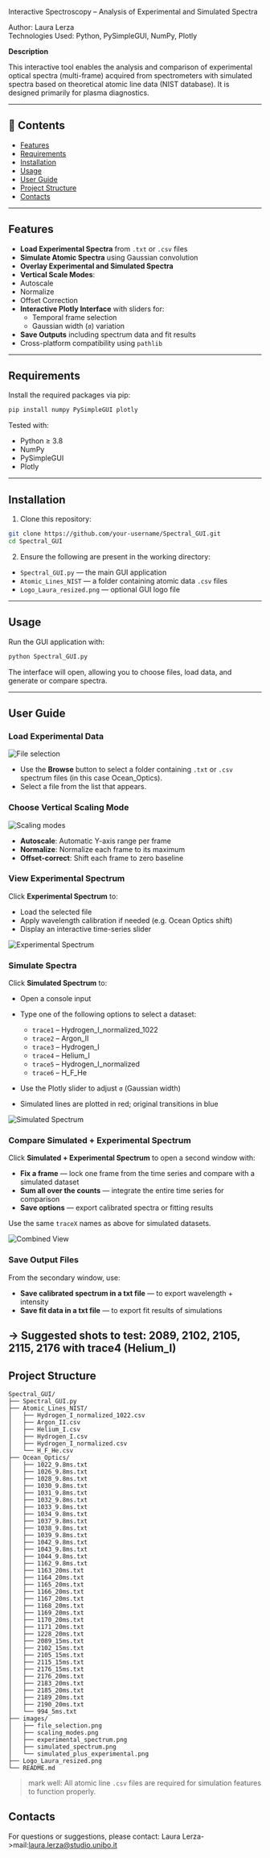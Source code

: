 Interactive Spectroscopy – Analysis of Experimental and Simulated Spectra

Author: Laura Lerza  
Technologies Used: Python, PySimpleGUI, NumPy, Plotly  

**Description**

This interactive tool enables the analysis and comparison of experimental optical spectra (multi-frame) acquired from spectrometers with simulated spectra based on theoretical atomic line data (NIST database). It is designed primarily for plasma diagnostics.

---

## 📁 Contents

- [Features](#-features)
- [Requirements](#-requirements)
- [Installation](#-installation)
- [Usage](#-usage)
- [User Guide](#-user-guide)
- [Project Structure](#-project-structure)
- [Contacts](#-contacts)

---

## Features

- **Load Experimental Spectra** from `.txt` or `.csv` files  
- **Simulate Atomic Spectra** using Gaussian convolution  
- **Overlay Experimental and Simulated Spectra**  
-  **Vertical Scale Modes**:
  - Autoscale
  - Normalize
  - Offset Correction  
- **Interactive Plotly Interface** with sliders for:
  - Temporal frame selection
  - Gaussian width (`σ`) variation  
- **Save Outputs** including spectrum data and fit results  
- Cross-platform compatibility using `pathlib`  

---

## Requirements

Install the required packages via pip:

```bash
pip install numpy PySimpleGUI plotly
```

Tested with:

- Python ≥ 3.8  
- NumPy  
- PySimpleGUI  
- Plotly  

---

## Installation

1. Clone this repository:

```bash
git clone https://github.com/your-username/Spectral_GUI.git
cd Spectral_GUI
```

2. Ensure the following are present in the working directory:

- `Spectral_GUI.py` — the main GUI application  
- `Atomic_Lines_NIST` — a folder containing atomic data `.csv` files  
- `Logo_Laura_resized.png` — optional GUI logo file  

---

## Usage

Run the GUI application with:

```bash
python Spectral_GUI.py
```

The interface will open, allowing you to choose files, load data, and generate or compare spectra.

---

## User Guide

### Load Experimental Data

![File selection](images/file_selection.png)

- Use the **Browse** button to select a folder containing `.txt` or `.csv` spectrum files (in this case Ocean_Optics).  
- Select a file from the list that appears.
  
###  Choose Vertical Scaling Mode

![Scaling modes](images/scaling_modes.png)

- **Autoscale**: Automatic Y-axis range per frame  
- **Normalize**: Normalize each frame to its maximum  
- **Offset-correct**: Shift each frame to zero baseline  

### View Experimental Spectrum

Click **Experimental Spectrum** to:

- Load the selected file  
- Apply wavelength calibration if needed (e.g. Ocean Optics shift)  
- Display an interactive time-series slider  

![Experimental Spectrum](images/experimental_spectrum.png)

### Simulate Spectra

Click **Simulated Spectrum** to:

- Open a console input  
- Type one of the following options to select a dataset:

  - `trace1` – Hydrogen_I_normalized_1022  
  - `trace2` – Argon_II  
  - `trace3` – Hydrogen_I  
  - `trace4` – Helium_I  
  - `trace5` – Hydrogen_I_normalized  
  - `trace6` – H_F_He  

- Use the Plotly slider to adjust `σ` (Gaussian width)  
- Simulated lines are plotted in red; original transitions in blue  

![Simulated Spectrum](images/simulated_spectrum.png)

### Compare Simulated + Experimental Spectrum

Click **Simulated + Experimental Spectrum** to open a second window with:

- **Fix a frame** — lock one frame from the time series and compare with a simulated dataset  
- **Sum all over the counts** — integrate the entire time series for comparison  
- **Save options** — export calibrated spectra or fitting results  

Use the same `traceX` names as above for simulated datasets.

![Combined View](images/Isimulated_plus_experimental.png)

### Save Output Files

From the secondary window, use:

- **Save calibrated spectrum in a txt file** — to export wavelength + intensity  
- **Save fit data in a txt file** — to export fit results of simulations  

-> Suggested shots to test: 2089, 2102, 2105, 2115, 2176 with trace4 (Helium_I)
---

## Project Structure

```
Spectral_GUI/
├── Spectral_GUI.py
├── Atomic_Lines_NIST/
│   ├── Hydrogen_I_normalized_1022.csv
│   ├── Argon_II.csv
│   ├── Helium_I.csv
│   ├── Hydrogen_I.csv
│   ├── Hydrogen_I_normalized.csv
│   └── H_F_He.csv
├── Ocean_Optics/
│   ├── 1022_9.8ms.txt
│   ├── 1026_9.8ms.txt
│   ├── 1028_9.8ms.txt
│   ├── 1030_9.8ms.txt
│   ├── 1031_9.8ms.txt
│   ├── 1032_9.8ms.txt
│   ├── 1033_9.8ms.txt
│   ├── 1034_9.8ms.txt
│   ├── 1037_9.8ms.txt
│   ├── 1038_9.8ms.txt
│   ├── 1039_9.8ms.txt
│   ├── 1042_9.8ms.txt
│   ├── 1043_9.8ms.txt
│   ├── 1044_9.8ms.txt
│   ├── 1162_9.8ms.txt
│   ├── 1163_20ms.txt
│   ├── 1164_20ms.txt
│   ├── 1165_20ms.txt
│   ├── 1166_20ms.txt
│   ├── 1167_20ms.txt
│   ├── 1168_20ms.txt
│   ├── 1169_20ms.txt
│   ├── 1170_20ms.txt
│   ├── 1171_20ms.txt
│   ├── 1228_20ms.txt
│   ├── 2089_15ms.txt
│   ├── 2102_15ms.txt
│   ├── 2105_15ms.txt
│   ├── 2115_15ms.txt
│   ├── 2176_15ms.txt
│   ├── 2176_20ms.txt
│   ├── 2183_20ms.txt
│   ├── 2185_20ms.txt
│   ├── 2189_20ms.txt
│   ├── 2190_20ms.txt
│   └── 994_5ms.txt
├── images/
│   ├── file_selection.png
│   ├── scaling_modes.png
│   ├── experimental_spectrum.png
│   ├── simulated_spectrum.png
│   └── simulated_plus_experimental.png
├── Logo_Laura_resized.png
└── README.md

```
> mark well: All atomic line `.csv` files are required for simulation features to function properly.


## Contacts

For questions or suggestions, please contact: Laura Lerza->mail:laura.lerza@studio.unibo.it


